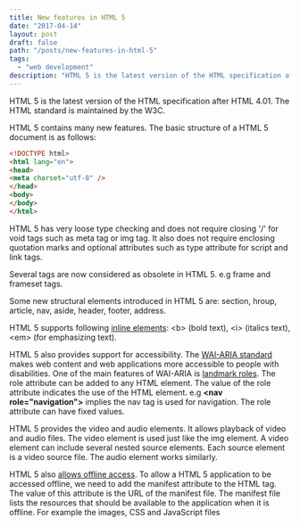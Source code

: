 ```yaml
---
title: New features in HTML 5
date: "2017-04-14"
layout: post
draft: false
path: "/posts/new-features-in-html-5"
tags:
  - "web development"
description: "HTML 5 is the latest version of the HTML specification after HTML 4.01. The HTML standard is maintained by the W3C."
---
```


HTML 5 is the latest version of the HTML specification after HTML 4.01. The HTML standard is maintained by the W3C.

HTML 5 contains many new features. The basic structure of a HTML 5 document is as follows:

```html
<!DOCTYPE html>
<html lang="en">
<head>
<meta charset="utf-8" />
</head>
<body>
</body>
</html>
```

HTML 5 has very loose type checking and does not require closing '/' for void tags such as meta tag or img tag. It also does not require enclosing quotation marks and optional attributes such as type attribute for script and link tags.

Several tags are now considered as obsolete in HTML 5. e.g frame and frameset tags.

Some new structural elements introduced in HTML 5 are: section, hroup, article, nav, aside, header, footer, address.

HTML 5 supports following [inline elements](http://w3c.github.io/html/textlevel-semantics.html#textlevel-semantics): &lt;b&gt; (bold text), &lt;i&gt; (italics text), &lt;em&gt; (for emphasizing text).

HTML 5 also provides support for accessibility. The [WAI-ARIA standard](https://www.w3.org/WAI/intro/aria) makes web content and web applications more accessible to people with disabilities. One of the main features of WAI-ARIA is [landmark roles](https://www.w3.org/WAI/GL/wiki/Using_ARIA_landmarks_to_identify_regions_of_a_page). The role attribute can be added to any HTML element. The value of the role attribute indicates the use of the HTML element. e.g **&#x3C;nav role=&#x22;navigation&#x22;&#x3E;** implies the nav tag is used for navigation. The role attribute can have fixed values.

HTML 5 provides the video and audio elements. It allows playback of video and audio files. The video element is used just like the img element. A video element can include several nested source elements. Each source element is a video source file. The audio element works similarly.

HTML 5 also [allows offline access](/posts/making-webpages-work-offline). To allow a HTML 5 application to be accessed offline, we need to add the manifest attribute to the HTML tag. The value of this attribute is the URL of the manifest file. The manifest file lists the resources that should be available to the application when it is offline. For example the images, CSS and JavaScript files

